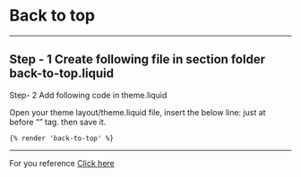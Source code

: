 # Back to top
-----
Step - 1 Create following file in section folder
 back-to-top.liquid
-----
Step- 2 Add following code in theme.liquid

Open your theme layout/theme.liquid file, insert the below line:
just at before “</body>” tag. then save it.

```
{% render 'back-to-top' %}

```
------
For you reference
<a href="https://www.mojoin.com/shopify-back-to-top-button/">Click here </a>

